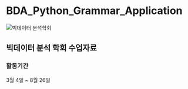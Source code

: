 # BDA_Python_Grammar_Application
![빅데이터 분석학회](https://github.com/kgw08003/BDA_Python_Grammar_Application/assets/109195054/b49e56b0-f818-4fd5-b658-6ce74fd05099)

## 빅데이터 분석 학회 수업자료

### 활동기간
3월 4일 ~ 8월 26일


